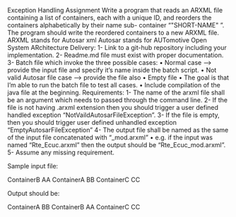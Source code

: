 Exception Handling Assignment
Write a program that reads an ARXML file containing a list of containers, each with a unique ID, and reorders the containers alphabetically by their name sub- container “"SHORT-NAME"
”. The program should write the reordered containers to a new ARXML file.
ARXML stands for Autosar xml
Autosar stands for AUTomotive Open System ARchitecture
Delivery:
1- Link to a git-hub repository including your implementation.
2- Readme.md file must exist with proper documentation.
3- Batch file which invoke the three possible cases:
• Normal case --> provide the input file and specify it’s name inside the batch script.
• Not valid Autosar file case --> provide the file also
• Empty file
• The goal is that I’m able to run the batch file to test all cases.
• Include compilation of the java file at the beginning.
Requirements:
1- The name of the arxml file shall be an argument which needs to passed through the command line.
2- If the file is not having .arxml extension then you should trigger a user defined handled exception “NotVaildAutosarFileException”.
3- If the file is empty, then you should trigger user defined unhandled exception “EmptyAutosarFileException”
4- The output file shall be named as the same of the input file concatenated with “_mod.arxml”
• e.g. if the input was named “Rte_Ecuc.arxml” then the output should be “Rte_Ecuc_mod.arxml”.
5- Assume any missing requirement.

Sample input file:

<?xml version="1.0" encoding="UTF-8"?>
<AUTOSAR>
    <CONTAINER UUID="198ae269-8478-44bd-92b5-14982c4ff68a">
        <SHORT-NAME>ContainerB</SHORT-NAME>
        <LONG-NAME>AA</LONG-NAME>
    </CONTAINER>
    <CONTAINER UUID="198ae269-8478-44bd-92b5-14982c4ff68b">
        <SHORT-NAME>ContainerA</SHORT-NAME>
        <LONG-NAME>BB</LONG-NAME>
    </CONTAINER>
    <CONTAINER UUID="198ae269-8478-44bd-92b5-14982c4ff68c">
        <SHORT-NAME>ContainerC</SHORT-NAME>
        <LONG-NAME>CC</LONG-NAME>
    </CONTAINER>
</AUTOSAR>

Output should be:

<?xml version="1.0" encoding="UTF-8"?>
<AUTOSAR>
    <CONTAINER UUID="198ae269-8478-44bd-92b5-14982c4ff68b">
        <SHORT-NAME>ContainerA</SHORT-NAME>
        <LONG-NAME>BB</LONG-NAME>
    </CONTAINER>
    <CONTAINER UUID="198ae269-8478-44bd-92b5-14982c4ff68a">
        <SHORT-NAME>ContainerB</SHORT-NAME>
        <LONG-NAME>AA</LONG-NAME>
    </CONTAINER>
    <CONTAINER UUID="198ae269-8478-44bd-92b5-14982c4ff68c">
        <SHORT-NAME>ContainerC</SHORT-NAME>
        <LONG-NAME>CC</LONG-NAME>
    </CONTAINER>
</AUTOSAR> 
